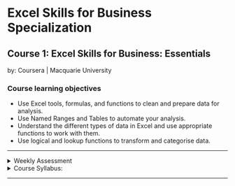 # Excel Skills for Business Specialization

## Course 1: Excel Skills for Business: Essentials<br>
by: Coursera | Macquarie University<br>

### Course learning objectives
* Use Excel tools, formulas, and functions to clean and prepare data for analysis.
* Use Named Ranges and Tables to automate your analysis.
* Understand the different types of data in Excel and use appropriate functions to work with them.
* Use logical and lookup functions to transform and categorise data.

<hr>
<details>
<summary>Weekly Assessment</summary>
  <br>
  <li><a href="https://1drv.ms/x/s!AjU6_8hHCMjkghWjIfuP2damNHUc?e=KHhnAZ">Week 1</a></li>
  <li><a href="https://1drv.ms/x/s!AjU6_8hHCMjkghc41zGdy4Fl9WV_?e=frlxa9">Week 2</a></li>
  <li><a href="https://1drv.ms/x/s!AjU6_8hHCMjkghlOA41m6W_i6N9s?e=TQZVRf">Week 3</a></li>
  <li><a href="https://1drv.ms/x/s!AjU6_8hHCMjkghsjaY8c9PhyuaOe?e=HHcbP5">Week 4</a></li>
  <li><a href="https://1drv.ms/x/s!AjU6_8hHCMjkgh23Hg-QqBIaNurq?e=IfeVP8">Week 5</a></li>
</details>

<details>
<summary>Course Syllabus:</summary>
<br>
<table border="1">
    <tr>
        <th>Week</th>
        <th>Syllabus</th>
        <th>Details</th>
    </tr>
    <tr>
        <td>1</td>
        <td>Taking Charge of Excel</td>
        <td><li>Describe key components of the Excel user interface</li> <li>Operate essential navigational controls</li> <li>Perform the basics of data entry in Excel</li><li>Explain basic Excel terminology</li></td>
    </tr>
    <tr>
        <td>2</td>
        <td>Performing Calculations</td>
      <td><li>Explain the syntax of basic formulas and functions</li> <li>Use formulas and functions to perform simple calculations</li> <li>Describe the difference between relative and absolute cell references</li></td>
    </tr>
    <tr>
        <td>3</td>
        <td>Formatting</td>
        <td><li>Give examples of key formatting tools and their uses in Excel</li> <li>Modify spreadsheets with Excel styles and themes</li> <li>Explain the use of number formatting in Excel</li> <li>Format a raw data sheet using Excel formatting tools</li></td>
    </tr>
    <tr>
        <td>4</td>
        <td>Working with Data</td>
        <td><li>Manage rows, columns, and worksheets</li> <li>Identify, retrieve and change data in spreadsheets</li> <li>Explain how to operate Conditional Formatting in Excel</li> <li>Use the conditional formatting tool to highlight specific data</li></td>
    </tr>
    <tr>
        <td>5</td>
        <td>Printing</td>
        <td><li>Identify the key printing tools and options in Excel</li> <li>Optimise a spreadsheet for printing</li> <li>Create a spreadsheet for printing with repeating elements</li></td>
    </tr>
    <tr>
        <td>6</td>
        <td>Charts</td>
        <td><li>Describe basic chart types in Excel</li> <li>Produce basic charts in Excel</li> <li>Modify charts in Excel</li></td>
    </tr>
</table>
</details>
<hr>
